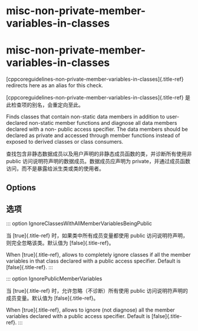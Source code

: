 # misc-non-private-member-variables-in-classes

# misc-non-private-member-variables-in-classes

[cppcoreguidelines-non-private-member-variables-in-classes]{.title-ref} redirects here as an alias for this check.

[cppcoreguidelines-non-private-member-variables-in-classes]{.title-ref} 是此检查项的别名，会重定向至此。

Finds classes that contain non-static data members in addition to user-declared non-static member functions and diagnose all data members declared with a non- public access specifier. The data members should be declared as private and accessed through member functions instead of exposed to derived classes or class consumers.

查找包含非静态数据成员以及用户声明的非静态成员函数的类，并诊断所有使用非 public 访问说明符声明的数据成员。数据成员应声明为 private，并通过成员函数访问，而不是暴露给派生类或类的使用者。

## Options

## 选项

::: option
IgnoreClassesWithAllMemberVariablesBeingPublic

当 [true]{.title-ref} 时，如果类中所有成员变量都使用 public 访问说明符声明，则完全忽略该类。默认值为 [false]{.title-ref}。

When [true]{.title-ref}, allows to completely ignore classes if all the member variables in that class declared with a public access specifier. Default is [false]{.title-ref}.
:::

::: option
IgnorePublicMemberVariables

当 [true]{.title-ref} 时，允许忽略（不诊断）所有使用 public 访问说明符声明的成员变量。默认值为 [false]{.title-ref}。

When [true]{.title-ref}, allows to ignore (not diagnose) all the member variables declared with a public access specifier. Default is [false]{.title-ref}.
:::
